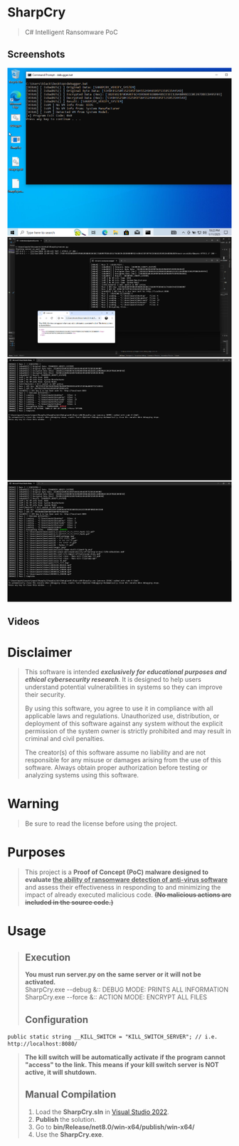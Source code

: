 # SharpCry
> C# Intelligent Ransomware PoC

## Screenshots
<img src="screenshot.png">
<img src="screenshot2.png">
<img src="screenshot3.png">
<img src="screenshot4.png">

## Videos

# Disclaimer
> This software is intended ***exclusively for educational purposes and ethical cybersecurity research***. It is designed to help users understand potential vulnerabilities in systems so they can improve their security.
>
> By using this software, you agree to use it in compliance with all applicable laws and regulations. Unauthorized use, distribution, or deployment of this software against any system without the explicit permission of the system owner is strictly prohibited and may result in criminal and civil penalties.
>
> The creator(s) of this software assume no liability and are not responsible for any misuse or damages arising from the use of this software. Always obtain proper authorization before testing or analyzing systems using this software.

# Warning
> Be sure to read the license before using the project.

# Purposes
> This project is a **Proof of Concept (PoC) malware designed to evaluate <ins>the ability of ransomware detection of anti-virus software</ins>** and assess their effectiveness in responding to and minimizing the impact of already executed malicious code.
> **<del>(No malicious actions are included in the source code.)</del>**

# Usage
> ## Execution
> **You must run server.py on the same server or it will not be activated.**<br>
> SharpCry.exe --debug &:: DEBUG MODE: PRINTS ALL INFORMATION<br>
> SharpCry.exe --force &:: ACTION MODE: ENCRYPT ALL FILES<br>
> ## Configuration
```CSharp
public static string __KILL_SWITCH = "KILL_SWITCH_SERVER"; // i.e. http://localhost:8080/
```
> 
> **The kill switch will be automatically activate if the program cannot "access" to the link. This means if your kill switch server is NOT active, it will shutdown.**
> ## Manual Compilation
> 1. Load the **SharpCry.sln** in [Visual Studio 2022](https://visualstudio.microsoft.com/vs/).<br>
> 2. **Publish** the solution.<br>
> 3. Go to **bin/Release/net8.0/win-x64/publish/win-x64/**
> 4. Use the **SharpCry.exe**.<br>
